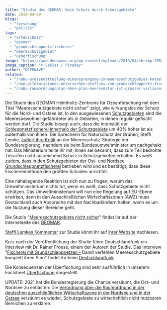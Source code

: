 ```yaml
---
title: "Studie des GEOMAR: Kein Schutz durch Schutzgebiete"
date: 2019-04-09
blogs: 
  - "forschung"
  - "politik"
tags: 
  - "artenschutz"
  - "geomar"
  - "grundschleppnetzfischerei"
  - "meereschutzgebiet"
  - "ueberfischung"
image: "https://www.deepwave.org/wp-content/uploads/2019/04/shrimp-205275_1920.jpg"
image_caption: "© Lekies / Pixabay"
author: "DEEPWAVE"
related: 
  - "/nabu-pressemitteilung-minensprengung-im-meeresschutzgebiet-katastrophal-fuer-natur/"
  - "/dam-pilotmissionen-untersuchen-einfluss-von-grundschleppnetz-fischerei-auf-meeresschutzgebiete-in-nord-und-ostsee/"
  - "/nabu-raumordnungsplan-ohne-plan-meeresnatur-ist-grosser-verlierer/"
---
```


Die Studie des GEOMAR Helmholtz-Zentrums für Ozeanforschung mit dem Titel "Meeresschutzgebiete nicht sicher" zeigt, wie wirkungslos der Schutz für die Nord- und Ostsee ist. In den ausgewiesenen [Schutzgebieten](https://www.deepwave.org/nabu-pressemitteilung-minensprengung-im-meeresschutzgebiet-katastrophal-fuer-natur/) sind die Meeresbewohner gefährdeter als in Gebieten, in denen regulär gefischt werden darf. Die Studie besagt auch, dass die Intensität der [Schleppnetzfischerei innerhalb der Schutzgebiete](https://www.deepwave.org/dam-pilotmissionen-untersuchen-einfluss-von-grundschleppnetz-fischerei-auf-meeresschutzgebiete-in-nord-und-ostsee/) um 40% höher ist als außerhalb von ihnen. Die Sprecherin für Naturschutz der Grünen, Steffi Lemke, [äußert ihre Kritik](https://www.steffi-lemke.de/2019/02/geomar-studie-starke-belastung-durch-fischerei-in-schutzgebieten/) an der Meeresschutz-Strategie der Bundesregierung, nachdem sie beim Bundesumweltministerium nachgehakt hat. Das Ministerium teilte ihr mit, ihnen sei bekannt, dass zum Teil bedrohte Tierarten nicht ausreichend Schutz in Schutzgebieten erhalten. Es weiß zudem, dass in den Schutzgebieten der Ost- und Nordsee [Grundschleppnetzfischerei](https://www.deepwave.org/wp-content/uploads/2016/07/DWfacts_Grundschleppnetzfischerei_2016.pdf) betrieben wird und es bestätigt, dass diese Fischereimethode den größten Schaden anrichtet.

Eine naheliegende Reaktion ist sich nun zu fragen, warum das Umweltministerium nichts tut, wenn es weiß, dass Schutzgebiete nicht schützen. Das Umweltministerium will nun eine Regelung auf EU-Ebene erwirken, denn in den Ausschließlichen Wirtschaftszonen (AWZ) muss Deutschland auch Absprache mit den Nachbarländern halten, wenn es um die Nutzung dieser Bereiche geht.

Die Studie "[Meeresschutzgebiete nicht sicher](https://www.geomar.de/news/article/meeresschutzgebiete-nicht-sicher/)" findet ihr auf der Internetseite des [GEOMAR](https://www.geomar.de/).

[Steffi Lemkes Kommentar](https://www.steffi-lemke.de/2019/02/geomar-studie-starke-belastung-durch-fischerei-in-schutzgebieten/) zur Studie könnt ihr auf [ihrer Website](https://www.steffi-lemke.de/) nachlesen.

Kurz nach der Veröffentlichung der Studie führe Deutschlandfunk ein Interview mit Dr. Rainer Froese, einem der Autoren der Studie. Das Interview "[Fischerei mit Grundschleppnetzen -](https://www.deutschlandfunk.de/fischerei-mit-grundschleppnetzen-damit-verfehlen-100.html) Damit verfehlen Meeresschutzgebiete komplett ihren Sinn" findet ihr beim [Deutschlandfunk](https://www.deutschlandfunk.de/).

Die Konsequenzen der Überfischung sind sehr ausführlich in unserem Factsheet [Überfischung](https://www.deepwave.org/die-ozeane/ueberfischung/) dargestellt.

UPDATE: 2021 hat die Bundesregierung die Chance versäumt, die Ost- und Nordsee zu entlasten: Die [Verordnung über die Raumordnung in der deutschen ausschließlichen Wirtschaftszone in der Nordsee und in der Ostsee](https://www.deepwave.org/nabu-raumordnungsplan-ohne-plan-meeresnatur-ist-grosser-verlierer/) versäumt es wieder, Schutzgebiete zu wirtschaftlich nicht nutzbaren Bereichen zu erklären.

